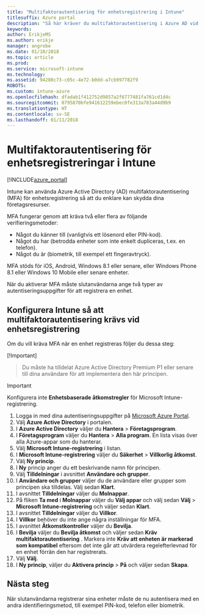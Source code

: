 ```yaml
---
title: "Multifaktorautentisering för enhetsregistrering i Intune"
titlesuffix: Azure portal
description: "Så här kräver du multifaktorautentisering i Azure AD vid enhetsregistrering."
keywords: 
author: ErikjeMS
ms.author: erikje
manager: angrobe
ms.date: 01/10/2018
ms.topic: article
ms.prod: 
ms.service: microsoft-intune
ms.technology: 
ms.assetid: 94280c73-c05c-4e72-b0dd-a7cb997782f9
ROBOTS: 
ms.custom: intune-azure
ms.openlocfilehash: dfadab1f412752d9857a2f6777481fa761cd1d4c
ms.sourcegitcommit: 0795870bfe941612259ebec0fe313a783a44d9b9
ms.translationtype: HT
ms.contentlocale: sv-SE
ms.lasthandoff: 01/11/2018
---
```

# <a name="multi-factor-authentication-for-intune-device-enrollments"></a>Multifaktorautentisering för enhetsregistreringar i Intune

[!INCLUDE[azure_portal](./includes/azure_portal.md)]

Intune kan använda Azure Active Directory (AD) multifaktorautentisering (MFA) för enhetsregistrering så att du enklare kan skydda dina företagsresurser.

MFA fungerar genom att kräva två eller flera av följande verifieringsmetoder:

- Något du känner till (vanligtvis ett lösenord eller PIN-kod).
- Något du har (betrodda enheter som inte enkelt dupliceras, t.ex. en telefon).
- Något du är (biometrik, till exempel ett fingeravtryck).

MFA stöds för iOS, Android, Windows 8.1 eller senare, eller Windows Phone 8.1 eller Windows 10 Mobile eller senare enheter.

När du aktiverar MFA måste slutanvändarna ange två typer av autentiseringsuppgifter för att registrera en enhet.

## <a name="configure-intune-to-require-multi-factor-authentication-at-device-enrollment"></a>Konfigurera Intune så att multifaktorautentisering krävs vid enhetsregistrering

Om du vill kräva MFA när en enhet registreras följer du dessa steg:

[!Important]
>Du måste ha tilldelat Azure Active Directory Premium P1 eller senare till dina användare för att implementera den här principen.

>[!Important]
>Konfigurera inte **Enhetsbaserade åtkomstregler** för Microsoft Intune-registrering.

1. Logga in med dina autentiseringsuppgifter på [Microsoft Azure Portal](https://portal.azure.com).
2. Välj **Azure Active Directory** i portalen.
2. I **Azure Active Directory** väljer du **Hantera** > **Företagsprogram**.
3. I **Företagsprogram** väljer du **Hantera** > **Alla program**. En lista visas över alla Azure-appar som du hanterar.
3. Välj **Microsoft Intune-registrering** i listan.
4. I **Microsoft Intune-registrering** väljer du **Säkerhet** > **Villkorlig åtkomst**.
5. Välj **Ny princip**.
6. I **Ny** princip anger du ett beskrivande namn för principen.
7. Välj **Tilldelningar** i avsnittet **Användare och grupper**.
8. I **Användare och grupper** väljer du de användare eller grupper som principen ska tilldelas. Välj sedan **Klart**.
9. I avsnittet **Tilldelningar** väljer du **Molnappar**.
10. På fliken **Ta med** i **Molnappar** väljer du **Välj appar** och välj sedan **Välj** > **Microsoft Intune-registrering** och väljer sedan **Klart**.
11. I avsnittet **Tilldelningar** väljer du **Villkor**.
12. I **Villkor** behöver du inte ange några inställningar för MFA.
13. I avsnittet **Åtkomstkontroller** väljer du **Bevilja**.
14. I **Bevilja** väljer du **Bevilja åtkomst** och väljer sedan **Kräv multifaktorautentisering** .
    Markera inte **Kräv att enheten är markerad som kompatibel** eftersom det inte går att utvärdera regelefterlevnad för en enhet förrän den har registrerats.
15. Välj **Välj**.
16. I **Ny princip**, väljer du **Aktivera princip** > **På** och väljer sedan **Skapa**.



## <a name="next-steps"></a>Nästa steg

När slutanvändarna registrerar sina enheter måste de nu autentisera med en andra identifieringsmetod, till exempel PIN-kod, telefon eller biometrik.
